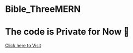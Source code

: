 # Bible_ThreeMERN

# The code is Private for Now 🙂

[Click here to Visit](https://gaven-bible.vercel.app/)
